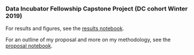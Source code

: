 ### Data Incubator Fellowship Capstone Project (DC cohort Winter 2019)

For results and figures, see the [results notebook](https://nbviewer.jupyter.org/github/tmahlstrom/chess_elo_estimator/blob/master/Project_Results.ipynb).

For an outline of my proposal and more on my methodology, see the [proposal notebook](https://nbviewer.jupyter.org/github/tmahlstrom/chess_elo_estimator/blob/master/Project_Proposal.ipynb).
